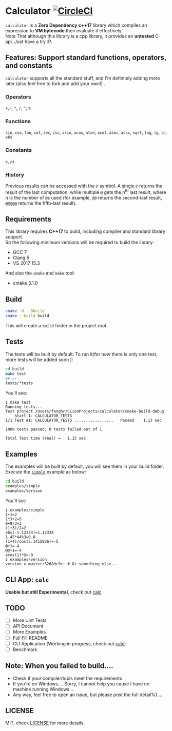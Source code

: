 # Calculator [![CircleCI](https://circleci.com/gh/chfanghr/calculator.svg?style=svg)](https://circleci.com/gh/chfanghr/calculator)
`calculator` is a **Zero Dependency** **c++17** library which compiles an expression to **VM bytecode** then evaluate
 it effectively. <br>
Note That although this library is a cpp library, it provides an **untested** C-api. Just have a try :P.

## Features: Support standard functions, operators, and constants
`calculator` supports all the standard stuff, and I'm definitely adding more later (also feel free to fork and add
 your own!) .
 
 ### Operators
 `+`,`-`, `*`, `/`, `^`, `%`
 
 ### Functions
 `sin`, `cos`, `tan`, `cot`, `sec`, `csc`, `asin`, `acos`, `atan`, `acot`, `asec`, `acsc`, `sqrt`, `log`, `lg`, `ln`, `abs`
 
 ### Constants
 `e`, `pi`
 
 ### History
 Previous results can be accessed with the `@` symbol. A single `@` returns the result of the last computation, while
  multiple `@` gets the n<sup>th</sup> last result, where n is the number of `@`s used (for example, `@@` returns the
   second-last result, `@@@@@` returns the fifth-last result).
 
## Requirements
This library requires **C++17** to build, including compiler and standard library support. <br>
So the following minimum versions will be required to build the library:
* GCC 7
* Clang 5
* VS 2017 15.3

And also the `cmake` and `make` tool:
* cmake 3.1.0
 
## Build
```bash
cmake -H. -Bbuild
cmake --build build
```
This will create a `build` folder in the project root.

## Tests
The tests will be built by default. To run it(for now there is only one test, more tests will be added soon ):
```bash
cd build
make test
## or
tests/*tests
```
You'll see:
```
❯ make test
Running tests...
Test project /Users/fanghr/CLionProjects/calculator/cmake-build-debug
    Start 1: CALCULATOR_TESTS
1/1 Test #1: CALCULATOR_TESTS .................   Passed    1.13 sec

100% tests passed, 0 tests failed out of 1

Total Test time (real) =   1.15 sec
```

## Examples
The examples will be built by default, you will see them in your build folder.<br>
Execute the [`simple`](examples/simple/simple.cc) example as below:

```bash
cd build
examples/simple
examples/version
``` 
You'll see
```
❯ examples/simple
1+1=2
1*3+2=5
0+9/3=3
(1+3)/2=2
abs(-1.12334)=1.12334
1.45*44%3=0.8
(1+4)/cos(3.1415926)=-5
@+1=-4
@@+1=-4
acos(1)*@=-0
❯ examples/version
version = master:3268dc9+: # Or something else...
```

## CLI App: `calc`
**Usable but still Experimental**, check out [calc](cmd/calc/README.md)

## TODO
- [ ] More Uint Tests
- [ ] API Document
- [ ] More Examples
- [ ] Full Fill README
- [ ] CLI Application (Working in progress, check out [calc](cmd/calc/README.md))
- [ ] Benchmark

## Note: When you failed to build....
* Check if your compiler/tools meet the requirements
* If you're on Windows.... Sorry, I cannot help you cause I have no machine running Windows...
* Any way, feel free to open an issue, but please post the full detail%)....

## LICENSE
MIT, check [LICENSE](LICENSE) for more details.